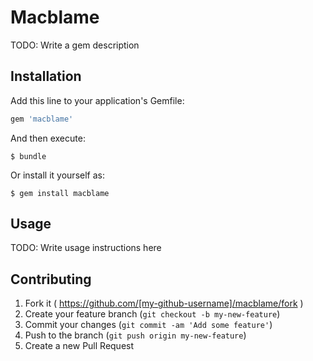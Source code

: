 # Macblame

TODO: Write a gem description

## Installation

Add this line to your application's Gemfile:

```ruby
gem 'macblame'
```

And then execute:

    $ bundle

Or install it yourself as:

    $ gem install macblame

## Usage

TODO: Write usage instructions here

## Contributing

1. Fork it ( https://github.com/[my-github-username]/macblame/fork )
2. Create your feature branch (`git checkout -b my-new-feature`)
3. Commit your changes (`git commit -am 'Add some feature'`)
4. Push to the branch (`git push origin my-new-feature`)
5. Create a new Pull Request
